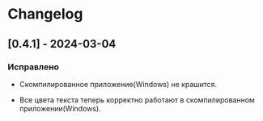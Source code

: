 # Changelog

## [0.4.1] - 2024-03-04

### Исправлено

- Скомпилированное приложение(Windows) не крашится.

- Все цвета текста теперь корректно работают в скомпилированном приложении(Windows).

